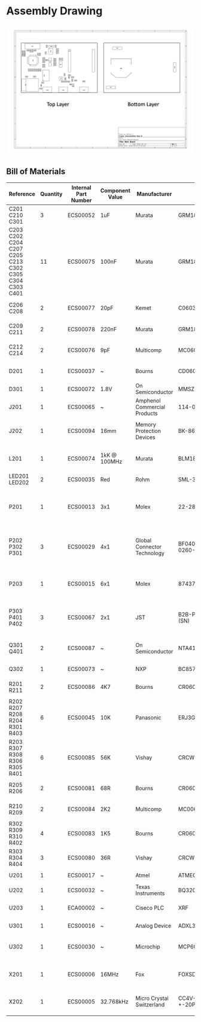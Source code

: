 # Assembly Drawing

![Assembly Drawing.](asm-dwg-main-board.jpg)

## Bill of Materials

| Reference                                                 	|  Quantity 	| Internal Part Number 	|  Component Value 	|  Manufacturer                	|  MPN      	|  Part Description                                                 	|
|-----------------------------------------------------------	|-----------	|----------------------	|------------------	|------------------------------	|--------------------------------	|-------------------------------------------------------------------	|
| C201 C210 C301                                            	| 3         	| ECS00052             	| 1uF              	| Murata                       	| GRM188R61H105KAALD             	| 1uF, 0603, 10%, 50V, X5R, Ceramic                                 	|
| C203 C202 C204 C207 C205 C213 C302 C305   C304 C303 C401  	| 11        	| ECS00075             	| 100nF            	| Murata                       	| GRM188R71C104KA01D             	| 100nF, 0603, 10%, 16V, X7R, Ceramic                               	|
| C206 C208                                                 	| 2         	| ECS00077             	| 20pF             	| Kemet                        	| C0603C200J5GACTU               	| 20pF, 0603, 5%, 50V, NP0, Ceramic                                 	|
| C209 C211                                                 	| 2         	| ECS00078             	| 220nF            	| Murata                       	| GRM188R71A224KA01D             	| 220nF, 0603, 10%, 10V, X7R, Ceramic                               	|
| C212 C214                                                 	| 2         	| ECS00076             	| 9pF              	| Multicomp                    	| MC0603N9R0D500CT               	| 9pF, 0603, ¬±5pF, 50V, NP0, Ceramic                               	|
| D201                                                      	| 1         	| ECS00037             	| ~                	| Bourns                       	| CD0603-B0240                   	| Schottky, Single, 0.1A, SMD                                       	|
| D301                                                      	| 1         	| ECS00072             	| 1.8V             	| On Semiconductor             	| MMSZ4678T1G                    	| Zener, 1.8V, 0.25W, SMD                                           	|
| J201                                                      	| 1         	| ECS00065             	| ~                	| Amphenol Commercial Products 	| 114-00841-68                   	| Micro SD Card Holder, SMD                                         	|
| J202                                                      	| 1         	| ECS00094             	| 16mm             	| Memory Protection Devices    	| BK-868                         	| Retainer, 16mm Diameter Cell, SMD                                 	|
| L201                                                      	| 1         	| ECS00074             	| 1kK @ 100MHz     	| Murata                       	| BLM18TG102TN1D                 	| 1K @ 100MHz, 0603, 0.1A, 0R6                                      	|
| LED201 LED202                                             	| 2         	| ECS00035             	| Red              	| Rohm                         	| SML-310VTT86L                  	| Red, 4mcd, 0603                                                   	|
| P201                                                      	| 1         	| ECS00013             	| 3x1              	| Molex                        	| 22-28-4030                     	| 3-way, header, 2.54mm pitch, vertical, through hole, KK Series    	|
| P202 P302 P301                                            	| 3         	| ECS00029             	| 4x1              	| Global Connector Technology  	| BF040-04A-B2-0400-0260-0483-LD 	| 4-way, header, 2mm pitch, 4mm height, vertical, SMD, BF040 Series 	|
| P203                                                      	| 1         	| ECS00015             	| 6x1              	| Molex                        	| 87437-0673                     	| 6-way, header, 1.5mm pitch, vertical, SMD, Pico-SPOX Series       	|
| P303 P401 P402                                            	| 3         	| ECS00067             	| 2x1              	| JST                          	| B2B-PH-SM4-TB(LF)(SN)          	| 2-way, header, 2mm pitch, vertical, SMD, PH Series                	|
| Q301 Q401                                                 	| 2         	| ECS00087             	| ~                	| On Semiconductor             	| NTA4153NT1G                    	| MOSFET, N-Channel, 0.915A, 0R127                                  	|
| Q302                                                      	| 1         	| ECS00073             	| ~                	| NXP                          	| BC857BW,115                    	| BJT, PNP, 45V, 0.1A                                               	|
| R201 R211                                                 	| 2         	| ECS00086             	| 4K7              	| Bourns                       	| CR0603-FX-4701ELF              	| 4K7, 0603, 1%, 0.063W, Thick Film                                 	|
| R202 R207 R208 R204 R301 R403                             	| 6         	| ECS00045             	| 10K              	| Panasonic                    	| ERJ3GEYJ103V                   	| 10K, 0603, 5%, 0.1W, Thick Film                                   	|
| R203 R307 R308 R306 R305 R401                             	| 6         	| ECS00085             	| 56K              	| Vishay                       	| CRCW060356K0FKEAHP             	| 56K, 0603, 1%, 0.25W, Thick Film, High Power                      	|
| R205 R206                                                 	| 2         	| ECS00081             	| 68R              	| Bourns                       	| CR0603-FX-68R0ELF              	| 68R, 0603, 1%, 0.1W,  Thick Film                                  	|
| R210 R209                                                 	| 2         	| ECS00084             	| 2K2              	| Multicomp                    	| MC0063W060312K2                	| 2K2, 0603, 1%, 0.063W, Thick Film                                 	|
| R302 R309 R310 R402                                       	| 4         	| ECS00083             	| 1K5              	| Bourns                       	| CR0603-FX-1501ELF              	| 1K5, 0603, 1%,  0.1W, Thick Film                                  	|
| R303 R304 R404                                            	| 3         	| ECS00080             	| 36R              	| Vishay                       	| CRCW060336R0FKEA               	| 36R, 0603, 0.1W,  Thick Film                                      	|
| U201                                                      	| 1         	| ECS00017             	| ~                	| Atmel                        	| ATMEGA328P-AU                  	| ATMega328P, TQFP                                                  	|
| U202                                                      	| 1         	| ECS00032             	| ~                	| Texas Instruments            	| BQ32000DR                      	| RTC, 8SOIC                                                        	|
| U203                                                      	| 1         	| ECA00002             	| ~                	| Ciseco PLC                   	| XRF                            	| XRF Wireless UART Serial Data Module                              	|
| U301                                                      	| 1         	| ECS00016             	| ~                	| Analog Device                	| ADXL343BCCZ                    	| Accelerometer, 3 axis                                             	|
| U302                                                      	| 1         	| ECS00030             	| ~                	| Microchip                    	| MCP6042-E/MS                   	| Dual Package, 8-MSOP, Unity Gain Stable                           	|
| X201                                                      	| 1         	| ECS00006             	| 16MHz            	| Fox                          	| FOXSDLF/160-20                 	| Crystal, 16MHz, 30ppm, 20pF, SMD                                  	|
| X202                                                      	| 1         	| ECS00005             	| 32.768kHz        	| Micro Crystal Switzerland    	| CC4V-T1A 32.768KHZ +-20PPM 9PF 	| Crystal, 32.768kHz, 20ppm, 9pF, SMD                               	|

